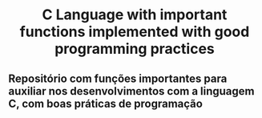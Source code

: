 <h1 align = "center"> C Language with important functions implemented with good programming practices </h1>

## Repositório com funções importantes para auxiliar nos desenvolvimentos com a linguagem C, com boas práticas de programação

